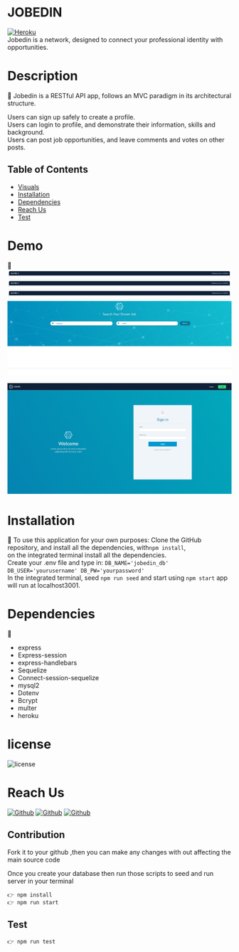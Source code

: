 # JOBEDIN

[![Heroku](https://img.shields.io/badge/Deployed_App-Heroku-52A55D.svg)](https://)  
Jobedin is a network, designed to connect your professional identity with opportunities.

# Description

:dart: Jobedin is a RESTful API app, follows an MVC paradigm in its architectural structure.

Users can sign up safely to create a profile.  
Users can login to profile, and demonstrate their information, skills and background.  
Users can post job opportunities, and leave comments and votes on other posts.

## Table of Contents

- [Visuals](#Demo)
- [Installation](#Installation)
- [Dependencies](#Dependencies)
- [Reach Us](#Reach-Us)
- [Test](#Test)

# Demo
:movie_camera:     
![homepage](/uploads/home.png)

![login](/uploads/login.png)

# Installation

:floppy_disk: To use this application for your own purposes: Clone the GitHub repository, and install all the dependencies, with`npm install`, </br>
on the integrated terminal install all the dependencies. </br>
Create your .env file and type in: `DB_NAME='jobedin_db' DB_USER='yourusername' DB_PW='yourpassword'` </br>
In the integrated terminal, seed `npm run seed` and start using `npm start` app will run at localhost3001. </br>

# Dependencies

:pushpin:

- express
- Express-session
- express-handlebars
- Sequelize
- Connect-session-sequelize
- mysql2
- Dotenv
- Bcrypt
- multer
- heroku

# license

![license](https://img.shields.io/badge/License-MIT-blue)

# Reach Us

[![Github](https://img.shields.io/badge/Github-Torabis-52A55D.svg)](https://github.com/Torabis)
[![Github](https://img.shields.io/badge/Github-rongbangye-52A55D.svg)](https://github.com/rongbangye)
[![Github](https://img.shields.io/badge/Github-solomonmeresa-52A55D.svg)](https://github.com/solomonmeresa)

## Contribution

Fork it to your github ,then you can make any changes with out affecting the main source code

Once you create your database then run those scripts to seed and run server in your terminal

```javascript
👉 npm install
👉 npm run start
```

## Test

```javascript
👉 npm run test
```

<!-- MySQL Schema:

users
 - id *
 - email *
 - username *
 - password *
 - profile_pic *
 - type *


job_posts
- id *
- title *
- description *
- post_url *
- keywords *
- user_id *
- created_at
- updated_at


comments
- id *
- comment_text *
- user_id *
- post_id *
- created_at
- updated_at

likes
- id
- user_id
- post_id

profile
- id *
- firstname
- lastname
- skills *
- education *
- experience *
- industry
- interest
- user_id
-->
